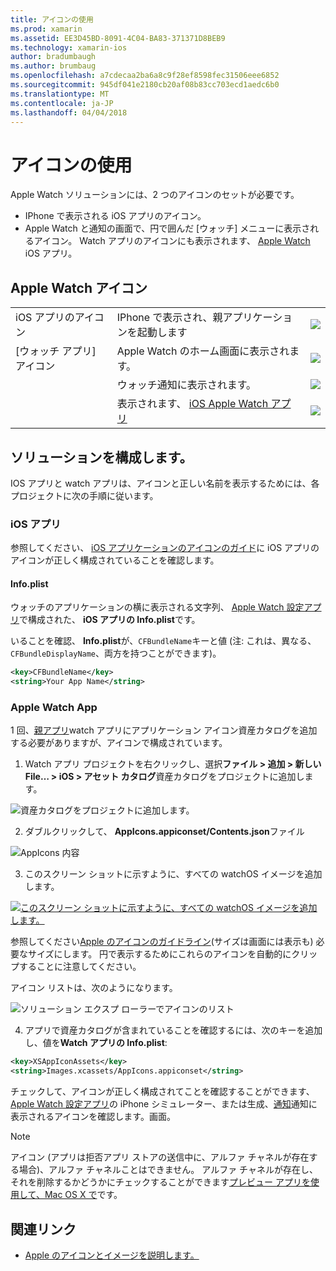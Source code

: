 ```yaml
---
title: アイコンの使用
ms.prod: xamarin
ms.assetid: EE3D45BD-8091-4C04-BA83-371371D8BEB9
ms.technology: xamarin-ios
author: bradumbaugh
ms.author: brumbaug
ms.openlocfilehash: a7cdecaa2ba6a8c9f28ef8598fec31506eee6852
ms.sourcegitcommit: 945df041e2180cb20af08b83cc703ecd1aedc6b0
ms.translationtype: MT
ms.contentlocale: ja-JP
ms.lasthandoff: 04/04/2018
---
```

# <a name="working-with-icons"></a>アイコンの使用

Apple Watch ソリューションには、2 つのアイコンのセットが必要です。

* IPhone で表示される iOS アプリのアイコン。
* Apple Watch と通知の画面で、円で囲んだ [ウォッチ] メニューに表示されるアイコン。 Watch アプリのアイコンにも表示されます、 [Apple Watch](~/ios/watchos/app-fundamentals/settings.md) iOS アプリ。

## <a name="apple-watch-icons"></a>Apple Watch アイコン

| | | |
|-|-|-|
|iOS アプリのアイコン|IPhone で表示され、親アプリケーションを起動します|![](icons-images/icon-ios.png)|
|[ウォッチ アプリ] アイコン|Apple Watch のホーム画面に表示されます。|![](icons-images/icon-home.png)|
||ウォッチ通知に表示されます。|![](icons-images/notification-icon.png)|
||表示されます、 [iOS Apple Watch アプリ](~/ios/watchos/app-fundamentals/settings.md)|![](icons-images/watch-app-sml.png)|

## <a name="configuring-your-solution"></a>ソリューションを構成します。

IOS アプリと watch アプリは、アイコンと正しい名前を表示するためには、各プロジェクトに次の手順に従います。

### <a name="ios-app"></a>iOS アプリ

参照してください、 [iOS アプリケーションのアイコンのガイド](~/ios/app-fundamentals/images-icons/app-icons.md)に iOS アプリのアイコンが正しく構成されていることを確認します。

#### <a name="infoplist"></a>Info.plist

ウォッチのアプリケーションの横に表示される文字列、 [Apple Watch 設定アプリ](~/ios/watchos/app-fundamentals/settings.md)で構成された、 **iOS アプリの Info.plist**です。

いることを確認、 **Info.plist**が、`CFBundleName`キーと値 (注: これは、異なる、 `CFBundleDisplayName`、両方を持つことができます)。

```xml
<key>CFBundleName</key>
<string>Your App Name</string>
```

### <a name="apple-watch-app"></a>Apple Watch App

1 回、[親アプリ](~/ios/watchos/app-fundamentals/parent-app.md)watch アプリにアプリケーション アイコン資産カタログを追加する必要がありますが、アイコンで構成されています。

1. Watch アプリ プロジェクトを右クリックし、選択**ファイル > 追加 > 新しい File… > iOS > アセット カタログ**資産カタログをプロジェクトに追加します。

 ![](icons-images/newasset.png "資産カタログをプロジェクトに追加します。")

2. ダブルクリックして、 **AppIcons.appiconset/Contents.json**ファイル

  ![](icons-images/xcassets-iconset-sml.png "AppIcons 内容")

3. このスクリーン ショットに示すように、すべての watchOS イメージを追加します。

  [![](icons-images/appicons-sml.png "このスクリーン ショットに示すように、すべての watchOS イメージを追加します。")](icons-images/appicons.png#lightbox)

  参照してください[Apple のアイコンのガイドライン](https://developer.apple.com/library/prerelease/ios/documentation/UserExperience/Conceptual/WatchHumanInterfaceGuidelines/IconandImageSizes.html)(サイズは画面には表示も) 必要なサイズにします。 円で表示するためにこれらのアイコンを自動的にクリップすることに注意してください。

  アイコン リストは、次のようになります。

  ![](icons-images/xcassets-complete-sml.png "ソリューション エクスプ ローラーでアイコンのリスト")

4. アプリで資産カタログが含まれていることを確認するには、次のキーを追加し、値を**Watch アプリの Info.plist**:

```xml
<key>XSAppIconAssets</key>
<string>Images.xcassets/AppIcons.appiconset</string>
```

チェックして、アイコンが正しく構成されてことを確認することができます、 [Apple Watch 設定アプリ](~/ios/watchos/app-fundamentals/settings.md)の iPhone シミュレーター、または生成、[通知](~/ios/watchos/platform/notifications.md)通知に表示されるアイコンを確認します。画面。

> [!NOTE]
> アイコン (アプリは拒否アプリ ストアの送信中に、アルファ チャネルが存在する場合)、アルファ チャネルことはできません。 アルファ チャネルが存在し、それを削除するかどうかにチェックすることができます[プレビュー アプリを使用して、Mac OS X で](~/ios/watchos/troubleshooting.md#noalpha)です。


## <a name="related-links"></a>関連リンク

- [Apple のアイコンとイメージを説明します。](https://developer.apple.com/library/prerelease/ios/documentation/UserExperience/Conceptual/WatchHumanInterfaceGuidelines/IconandImageSizes.html)
